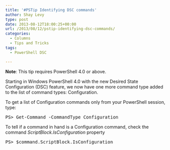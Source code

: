 ```yaml
---
title: '#PSTip Identifying DSC commands'
author: Shay Levy
type: post
date: 2013-08-12T18:00:25+00:00
url: /2013/08/12/pstip-identifying-dsc-commands/
categories:
  - Columns
  - Tips and Tricks
tags:
  - PowerShell DSC

---
```

**Note**: This tip requires PowerShell 4.0 or above.

Starting in Windows PowerShell 4.0 with the new Desired State Configuration (DSC) feature, we now have one more command type added to the list of command types: Configuration.

To get a list of Configuration commands only from your PowerShell session, type:

<pre class="brush: powershell; title: ; notranslate" title="">PS&gt; Get-Command -CommandType Configuration
</pre>

To tell if a command in hand is a Configuration command, check the command _ScriptBlock.IsConfiguration_ property

<pre class="brush: powershell; title: ; notranslate" title="">PS&gt; $command.ScriptBlock.IsConfiguration
</pre>